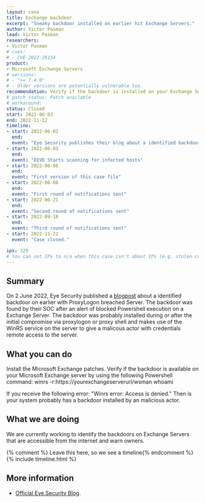```yaml
---
layout: case
title: Exchange backdoor
excerpt: "Sneaky backdoor installed on earlier hit Exchange Servers."
author: Victor Pasman
lead: Victor Pasman
researchers:
- Victor Pasman
# cves:
# - CVE-2022-26134
product:
- Microsoft Exchange Servers
# versions:
# - ">= 7.4.0"
# - Older versions are potentially vulnerable too.
recommendation: Verify if the backdoor is installed on your Exchange Server.
# patch_status: Patch available
# workaround:  
status: Closed
start: 2022-06-03
end: 2022-11-22
timeline:
- start: 2022-06-02
  end:
  event: "Eye Security publishes their blog about a identified backdoor on a Exchange Server"
- start: 2022-06-03
  end:
  event: "DIVD Starts scanning for infected hosts"
- start: 2022-06-06
  end:
  event: "First version of this case file"
- start: 2022-06-06
  end:
  event: "First round of notifications sent"
- start: 2022-06-21
  end:
  event: "Second round of notifications sent"
- start: 2022-09-18
  end:
  event: "Third round of notifications sent"
- start: 2022-11-22
  event: "Case closed."

ips: 329
# You can set IPs to n/a when this case isn't about IPs (e.g. stolen credentials)
---
```

## Summary

On 2 June 2022, Eye Security published a [blogpost](https://www.eye.security/blog/winrs-and-exchange-a-sneaky-backdoor) about a identified backdoor on earlier with ProxyLogon breached Server. The backdoor was found by their SOC after an alert of blocked Powershell execution on a Exchange Server. The backdoor was probably installed during or after the initial compromise via proxylogon or proxy shell and makes use of the WinRS service on the server to give a malicous actor with credentials remote access to the server.

## What you can do
Install the Microsoft Exchange patches.
Verify if the backdoor is available on your Microsoft Exchange server by using the following Powershell command:
winrs -r:https://yourexchangeserverurl/wsman whoami

If you receive the following error: "Winrs error: Access is denied." Then is your system probably has a backdoor installed by an malicious actor.

## What we are doing

We are currently working to identify the backdoors on Exchange Servers that are accessible from the internet and warn owners.

{% comment %}  Leave this here, so we see a timeline{% endcomment %}
{% include timeline.html %}

## More information

* [Official Eye.Security Blog](https://www.eye.security/blog/winrs-and-exchange-a-sneaky-backdoor).
